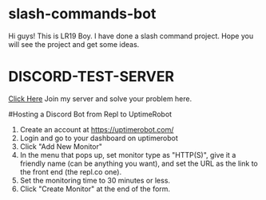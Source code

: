 # slash-commands-bot

Hi guys! This is LR19 Boy. I have done a slash command project. Hope you will see the project and get some ideas.

# DISCORD-TEST-SERVER
[Click Here](https://discord.gg/Bpybcqyn2C)
Join my server and solve your problem here.

#Hosting a Discord Bot from Repl to UptimeRobot
1) Create an account at https://uptimerobot.com/
2) Login and go to your dashboard on uptimerobot
3) Click "Add New Monitor"
4) In the menu that pops up, set monitor type as "HTTP(S)", give it a friendly name (can be anything you want), and set the URL as the link to the front end (the repl.co one).
5) Set the monitoring time to 30 minutes or less.
6) Click "Create Monitor" at the end of the form.
